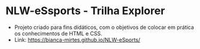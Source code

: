 # NLW-eSsports - Trilha Explorer
* Projeto criado para fins didáticos, com o objetivos de colocar em prática os conhecimentos
  de HTML e CSS.
* Link: https://bianca-mirtes.github.io/NLW-eSports/

